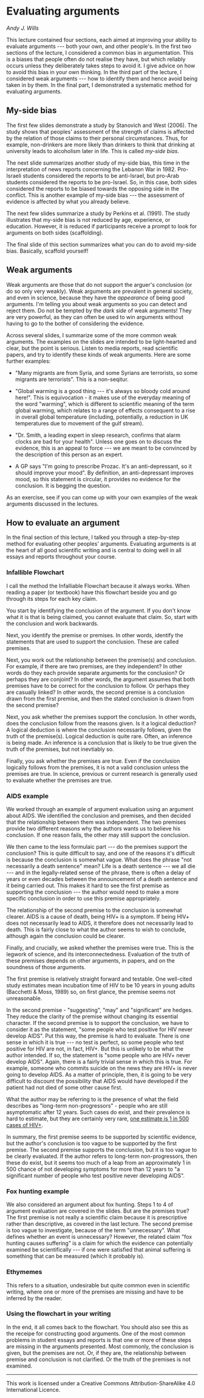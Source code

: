 # Evaluating arguments
_Andy J. Wills_

This lecture contained four sections, each aimed at improving your
ability to evaluate arguments --- both your own, and other
people's. In the first two sections of the lecture, I considered a
common bias in argumentation. This is a  biases that people often do
not realise they have, but which reliably occurs unless they
deliberately takes steps to avoid it. I give advice on
how to avoid this bias in your own thinking. In the third part of
the lecture, I considered weak arguments --- how to identify them and
hence avoid being taken in by them. In the final part, I demonstrated
a systematic method for evaluating arguments.

## My-side bias

The first few slides demonstrate a study by Stanovich and West
(2006). The study shows that peoples' assessment of the strength of
claims is affected by the relation of those claims to their personal
circumstances. Thus, for example, non-drinkers are more likely than
drinkers to think that drinking at university leads to alcoholism
later in life. This is called _my-side bias_.

The next slide summarizes another study of my-side bias, this time in
the interpretation of news reports concerning the Lebanon War in
1982. Pro-Israeli students considered the reports to be anti-Israel,
but pro-Arab students considered the reports to be pro-Israel. So, in
this case, both sides considered the reports to be biased towards the
opposing side in the conflict. This is another example of my-side bias
--- the assessment of evidence is affected by what you already
believe.

The next few slides summarize a study by Perkins et al. (1991). The
study illustrates that my-side bias is not reduced by age, experience,
or education. However, it is reduced if participants receive a prompt
to look for arguments on both sides (scaffolding).

The final slide of this section summarizes what you can do to avoid
my-side bias. Basically, scaffold yourself!


## Weak arguments

Weak arguments are those that do not support the arguer's conclusion
(or do so only very weakly). Weak arguments are prevalent in general
society, and even in science, because they have the _appearance_
of being good arguments. I'm telling you about weak arguments so you
can detect and reject them. Do not be tempted by the _dark side_
of weak arguments! They are very powerful, as they can often be used
to win arguments without having to go to the bother of considering the
evidence.

Across several slides, I summarize some of the more common weak
arguments. The examples on the slides are intended to be light-hearted
and clear, but the point is serious. Listen to media reports, read
scientific papers, and try to identify these kinds of weak
arguments. Here are some further examples:

- "Many migrants are from Syria, and some Syrians are terrorists,
  so some migrants are terrorists". This is a non-seqitur.

- "Global warming is a good thing --- it's always so bloody cold
  around here!". This is equivocation - it makes use of the everyday
  meaning of the word "warming", which is different to scientific
  meaning of the term global warming, which relates to a range of
  effects consequent to a rise in overall global temperature
  (including, potentially, a reduction in UK temperatures due to
  movement of the gulf stream).

- "Dr. Smith, a leading expert in sleep research, confirms that
  alarm clocks are bad for your health". Unless one goes on to
  discuss the evidence, this is an appeal to force --- we are meant to
  be convinced by the description of this person as an expert.

- A GP says "I'm going to prescribe Prozac. It's an
  anti-depressant, so it should improve your mood". By definition, an
  anti-depressant improves mood, so this statement is circular, it
  provides no evidence for the conclusion. It is begging the question.

As an exercise, see if you can come up with your own examples of the
weak arguments discussed in the lectures. 

## How to evaluate an argument

In the final section of this lecture, I talked you through a
step-by-step method for evaluating other peoples'
arguments. Evaluating arguments is at the heart of all good scientific
writing and is central to doing well in all essays and reports
throughout your course.

### Infallible Flowchart

I call the method the Infalliable Flowchart because it always
works. When reading a paper (or textbook) have this flowchart beside
you and go through its steps for each key claim.

You start by identifying the conclusion of the argument. If you don't
know what it is that is being claimed, you cannot evaluate that
claim. So, start with the conclusion and work backwards.

Next, you identify the premise or premises. In other words, identify
the statements that are used to support the conclusion. These are
called premises.

Next, you work out the relationship between the premise(s) and
conclusion. For example, if there are two premises, are they
independent? In other words do they each provide separate arguments
for the conclusion? Or perhaps they are conjoint? In other words, the
argument assumes that both premises have to be correct for the
conclusion to follow. Or perhaps they are casually linked? In other
words, the second premise is a conclusion drawn from the first
premise, and then the stated conclusion is drawn from the second
premise?

Next, you ask whether the premises support the conclusion. In other
words, does the conclusion follow from the reasons given. Is it a
logical deduction? A logical deduction is where the conclusion
necessarily follows, given the truth of the premise(s). Logical
deduction is quite rare. Often, an inference is being made. An
inference is a conclusion that is likely to be true given the truth of
the premises, but not inevtiably so.

Finally, you ask whether the premises are true. Even if the
conclusion logically follows from the premises, it is not a valid
conclusion unless the premises are true. In science, previous or
current research is generally used to evaluate whether the premises
are true.

### AIDS example

We worked through an example of argument evaluation using an argument
about AIDS. We identified the conclusion and premises, and then
decided that the relationship between them was independent. The two
premises provide two different reasons why the authors wants us to
believe his conclusion. If one reason fails, the other may still
support the conclusion.

We then came to the less formulaic part --- do the premises support
the conclusion? This is quite difficult to say, and one of the reasons
it's difficult is because the conclusion is somewhat vague. What does
the phrase "not necessarily a death sentence" mean? Life is a death
sentence --- we all die --- and in the legally-related sense of the
phrase, there is often a delay of years or even decades between the
announcement of a death sentence and it being carried out. This makes
it hard to see the first premise as supporting the conclusion --- the
author would need to make a more specific conclusion in order to use
this premise appropriately.

The relationship of the second premise to the conclusion is somewhat
clearer. AIDS is a cause of death, being HIV+ is a symptom. If being
HIV+ does not necessarily lead to AIDS, it therefore does not
necessarily lead to death. This is fairly close to what the author
seems to wish to conclude, although again the conclusion could be
clearer.

Finally, and crucially, we asked whether the premises were true. This
is the legwork of science, and its interconnectedness. Evaluation of
the truth of these premises depends on other arguments, in papers, and
on the soundness of those arguments.

The first premise is relatively straight forward and testable. One
well-cited study estimates mean incubation time of HIV to be 10 years
in young adults (Bacchetti & Moss, 1989) so, on first glance, the
premise seems not unreasonable.

In the second premise - "suggesting", "may" and "significant"
are hedges. They reduce the clarity of the premise without changing
its essential character. If the second premise is to support the
conclusion, we have to consider it as the statement, "some people who
test positive for HIV never develop AIDS". Put this way, the premise
is hard to evaluate. There is one sense in which it is true --- no
test is perfect, so some people who test positive for HIV are not, in
fact, HIV+. But this is unlikely to be what the author intended. If
so, the statement is "some people who are HIV+ never develop
AIDS". Again, there is a fairly trivial sense in which this is
true. For example, someone who commits suicide on the news they are
HIV+ is never going to develop AIDS. As a matter of principle, then,
it is going to be very difficult to discount the possibility that AIDS
would have developed if the patient had not died of some other cause
first.

What the author may be referring to is the presence of what the field
describes as "long-term non-progressors" - people who are still
asymptomatic after 12 years. Such cases do exist, and their prevalence
is hard to estimate, but they are certainly very rare, [one estimate is
1 in 500 cases of
HIV+](http://www.niaid.nih.gov/volunteer/hivlongterm/Pages/default.aspx).

In summary, the first premise seems to be supported by scientific
evidence, but the author's conclusion is too vague to be supported by
the first premise.  The second premise supports the conclusion, but it
is too vague to be clearly evaluated. If the author refers to
long-term non-progressors, then these do exist, but it seems too much
of a leap from an approximately 1 in 500 chance of not developing
symptoms for more than 12 years to "a significant number of people
who test positive never developing AIDS".

### Fox hunting example

We also considered an argument about fox hunting. Steps 1 to 4 of
argument evaluation are covered in the slides. But are the premises
true? The first premise is not really a scientific claim because it is
prescriptive rather than descriptive, as covered in the last
lecture. The second premise is too vague to investigate, because of
the term "unnecessary". What defines whether an event is
unnecessary? However, the related claim "fox hunting causes
suffering" is a claim for which the evidence can potentially examined
be scientifically --- if one were satisfied that animal suffering is
something that can be measured (which it probably is).

### Ethymemes

This refers to a situation, undesirable but quite common even in
scientific writing, where one or more of the premises are missing and
have to be inferred by the reader.

### Using the flowchart in your writing

In the end, it all comes back to the flowchart. You should also see
this as the receipe for constructing good arguments. One of the most
common problems in student essays and reports is that one or more of
these steps are missing in the arguments presented. Most commonly, the
conclusion is given, but the premises are not. Or, if they are, the
relationship between premise and conclusion is not clarified. Or the
truth of the premises is not examined.

____

This work is licensed under a Creative Commons Attribution-ShareAlike
4.0 International Licence. 
